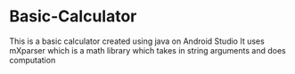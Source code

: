# Basic-Calculator
This is a basic calculator created using java on Android Studio
It uses mXparser which is a math library which takes in string arguments and does computation
